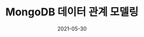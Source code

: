 ---
title: "MongoDB 데이터 관계 모델링"
date: "2021-05-30"
tag: "MongoDB"
categories: "내가 정리한 개념"
ShowToc: false
ShowBreadCrumbs: false
weight: 2
cover:
    image: "https://miro.medium.com/max/1838/1*MuVcoMPyJcq8G4qf5s3HGQ.png"
    # can also paste direct link from external site
    # ex. https://i.ibb.co/K0HVPBd/paper-mod-profilemode.png
    alt: "node"
    caption: "node"
    relative: false # To use relative path for cover image, used in hugo Page-bundles
draft: true
---
